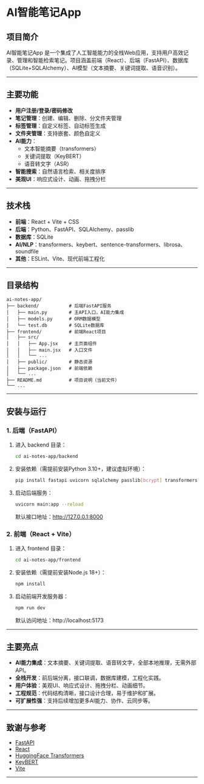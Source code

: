 # AI智能笔记App

## 项目简介
AI智能笔记App 是一个集成了人工智能能力的全栈Web应用，支持用户高效记录、管理和智能检索笔记。项目涵盖前端（React）、后端（FastAPI）、数据库（SQLite+SQLAlchemy）、AI模型（文本摘要、关键词提取、语音识别）。

---

## 主要功能
- **用户注册/登录/密码修改**
- **笔记管理**：创建、编辑、删除、分文件夹管理
- **标签管理**：自定义标签、自动标签生成
- **文件夹管理**：支持嵌套、颜色自定义
- **AI能力**：
  - 文本智能摘要（transformers）
  - 关键词提取（KeyBERT）
  - 语音转文字（ASR）
- **智能搜索**：自然语言检索、相关度排序
- **美观UI**：响应式设计、动画、拖拽分栏

---

## 技术栈
- **前端**：React + Vite + CSS
- **后端**：Python、FastAPI、SQLAlchemy、passlib
- **数据库**：SQLite
- **AI/NLP**：transformers、keybert、sentence-transformers、librosa、soundfile
- **其他**：ESLint、Vite、现代前端工程化

---

## 目录结构
```
ai-notes-app/
├── backend/           # 后端FastAPI服务
│   ├── main.py        # 主API入口，AI能力集成
│   ├── models.py      # ORM数据模型
│   └── test.db        # SQLite数据库
├── frontend/          # 前端React项目
│   ├── src/
│   │   ├── App.jsx    # 主页面组件
│   │   ├── main.jsx   # 入口文件
│   │   └── ...
│   ├── public/        # 静态资源
│   ├── package.json   # 前端依赖
│   └── ...
├── README.md          # 项目说明（当前文件）
└── ...
```

---

## 安装与运行

### 1. 后端（FastAPI）
1. 进入 backend 目录：
   ```bash
   cd ai-notes-app/backend
   ```
2. 安装依赖（需提前安装Python 3.10+，建议虚拟环境）：
   ```bash
   pip install fastapi uvicorn sqlalchemy passlib[bcrypt] transformers torch keybert sentence-transformers librosa soundfile
   ```
3. 启动后端服务：
   ```bash
   uvicorn main:app --reload
   ```
   默认接口地址：http://127.0.0.1:8000

### 2. 前端（React + Vite）
1. 进入 frontend 目录：
   ```bash
   cd ai-notes-app/frontend
   ```
2. 安装依赖（需提前安装Node.js 18+）：
   ```bash
   npm install
   ```
3. 启动前端开发服务器：
   ```bash
   npm run dev
   ```
   默认访问地址：http://localhost:5173

---

## 主要亮点
- **AI能力集成**：文本摘要、关键词提取、语音转文字，全部本地推理，无需外部API。
- **全栈开发**：前后端分离，接口联调，数据库建模，工程化实践。
- **用户体验**：美观UI、响应式设计、拖拽分栏、动画细节。
- **工程规范**：代码结构清晰，接口设计合理，易于维护和扩展。
- **可扩展性强**：支持后续增加更多AI能力、协作、云同步等。

---

## 致谢与参考
- [FastAPI](https://fastapi.tiangolo.com/)
- [React](https://react.dev/)
- [HuggingFace Transformers](https://huggingface.co/transformers/)
- [KeyBERT](https://github.com/MaartenGr/KeyBERT)
- [Vite](https://vitejs.dev/)

---